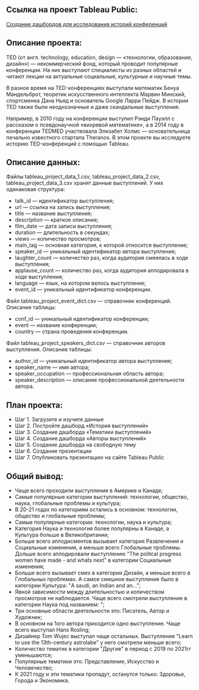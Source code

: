 ## Ссылка на проект Tableau Public: 
[Создание дашбордов для исследования историй конференций](https://public.tableau.com/app/profile/zvyagin.den/viz/TED-_17264127724620/sheet21)

## Описание проекта:  
TED (от англ. technology, education, design — «технологии, образование, дизайн») — некоммерческий фонд, который проводит популярные конференции. На них выступают специалисты из разных областей и читают лекции на актуальные социальные, культурные и научные темы.

В разное время на TED-конференциях выступали математик Бенуа Мандельброт, теоретик искусственного интеллекта Марвин Минский, спортсменка Дана Ньяд и основатель Google Ларри Пейдж. В истории TED также были неоднозначные и даже скандальные выступления.

Например, в 2010 году на конференции выступил Рэнди Пауэлл с рассказом о псевдонаучной «вихревой математике», а в 2014 году в конференции TEDMED участвовала Элизабет Холмс — основательница печально известного стартапа Theranos. В этом проекте вы исследуете историю TED-конференций с помощью Tableau.

## Описание данных:  
Файлы tableau_project_data_1.csv,
tableau_project_data_2.csv,
tableau_project_data_3.csv хранят данные выступлений.
У них одинаковая структура:

- talk_id — идентификатор выступления;
- url — ссылка на запись выступления;
- title — название выступления;
- description — краткое описание;
- film_date — дата записи выступления;
- duration — длительность в секундах;
- views — количество просмотров;
- main_tag — основная категория, к которой относится выступление;
- speaker_id — уникальный идентификатор автора выступления;
- laughter_count — количество раз, когда аудитория смеялась в ходе выступления;
- applause_count — количество раз, когда аудитория аплодировала в ходе выступления;
- language — язык, на котором велось выступление;
- event_id — уникальный идентификатор конференции.

Файл tableau_project_event_dict.csv — справочник конференций. Описание таблицы:

- conf_id — уникальный идентификатор конференции;
- event — название конференции;
- country — страна проведения конференции.
  
Файл tableau_project_speakers_dict.csv — справочник авторов выступления. Описание таблицы:

- author_id — уникальный идентификатор автора выступления;
- speaker_name — имя автора;
- speaker_occupation — профессиональная область автора;
- speaker_description — описание профессиональной деятельности автора.


## План проекта:   
- Шаг 1. Загрузите и изучите данные   
- Шаг 2. Постройте дашборд «История выступлений»  
- Шаг 3. Создание дашборда «Тематики выступлений»
- Шаг 4. Создание дашборда «Авторы выступлений»  
- Шаг 5. Создание дашборда на свободную тему  
- Шаг 6. Создание презентации  
- Шаг 7. Опубликовать презентацию на сайте Tableau Public

## Общий вывод: 

- Чаще всего проходили выступления в Америке и Канаде;
- Самые популярные категории выступлений: технологии, общество, наука, глобальные проблемы и культура;
- В 20-21 годах по категориям остались в основном: технологии, общество и глобальные проблемы;
- Самые популярные категории: технологии, наука и культура;
- Категория Наука и технология более популярны в Канаде, а Культура больше в Великобритании;
- Больше всего аплодисментов вызывает категория Развлечения и Социальные изменения, а меньше всего Глобальные проблемы. Дольше всего аплодировали
выступлению "The politcal progress women have made - and what̀s next" в категории Социальные изменения;
- Больше всего вызывает смех в категории Дизайн, а меньше всего в Глобальных проблемах. А самое смешное выступление было в категории Культура: "A saudi,
an Indian and an...";
- Явной зависимости между длительностью и количеством просмотров не наблюдается. Чаще всего смотрели выступление в категории Наука под названием: ";
- Три основные области деятельности это: Писатель, Автор и Художник;
- В основном на 1ого автора приходится одно выступление. Чаще всего выступал Hans Rosling;
- Дизайнер Tom Wujec выступал чаще остальных. Выступление "Learn to use the 13th-century astrolabe" у него смотрели меньше всего;
- Количество тематик в категории "Другие" в период с 2019 по 2021гг уменьшаются;
- Популярные тематики это: Представление, Искусство и Человечество;
- К 2021 году и эти тематики пропадут, останутся только: Здоровье, Города и Экономика.
